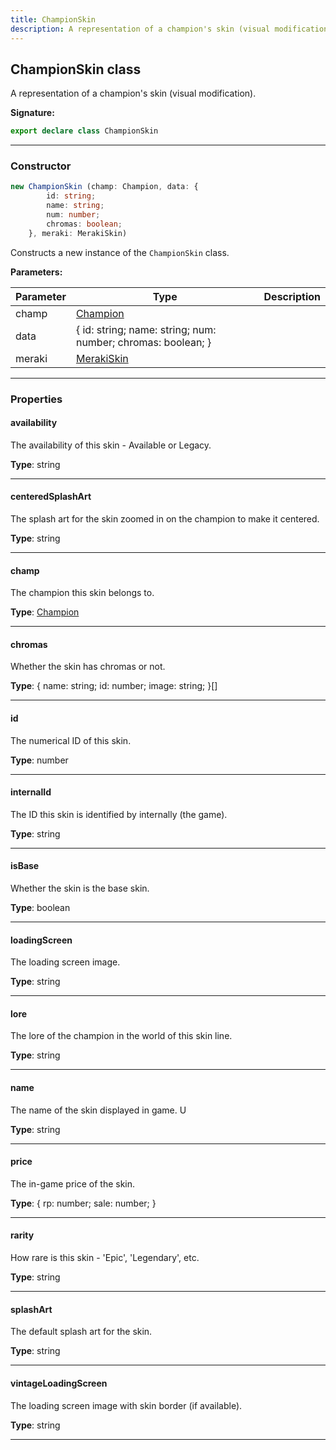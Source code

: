 ```yaml
---
title: ChampionSkin
description: A representation of a champion's skin (visual modification).
---
```


## ChampionSkin class

A representation of a champion's skin (visual modification).

**Signature:**

```ts
export declare class ChampionSkin 
```

---

### Constructor

```ts
new ChampionSkin (champ: Champion, data: {
        id: string;
        name: string;
        num: number;
        chromas: boolean;
    }, meraki: MerakiSkin)
```

Constructs a new instance of the `ChampionSkin` class.

**Parameters:**

| Parameter | Type | Description |
| --------- | ---- | ----------- |
| champ | [Champion](/shieldbow/api/Champion.html) |  |
| data | {         id: string;         name: string;         num: number;         chromas: boolean;     } |  |
| meraki | [MerakiSkin](/shieldbow/api/MerakiSkin.html) |  |
---

### Properties

#### availability

The availability of this skin - Available or Legacy.



**Type**: string

---

#### centeredSplashArt

The splash art for the skin zoomed in on the champion to make it centered.



**Type**: string

---

#### champ

The champion this skin belongs to.



**Type**: [Champion](/shieldbow/api/Champion.html)

---

#### chromas

Whether the skin has chromas or not.



**Type**: {         name: string;         id: number;         image: string;     }[]

---

#### id

The numerical ID of this skin.



**Type**: number

---

#### internalId

The ID this skin is identified by internally (the game).



**Type**: string

---

#### isBase

Whether the skin is the base skin.



**Type**: boolean

---

#### loadingScreen

The loading screen image.



**Type**: string

---

#### lore

The lore of the champion in the world of this skin line.



**Type**: string

---

#### name

The name of the skin displayed in game. U



**Type**: string

---

#### price

The in-game price of the skin.



**Type**: {         rp: number;         sale: number;     }

---

#### rarity

How rare is this skin - 'Epic', 'Legendary', etc.



**Type**: string

---

#### splashArt

The default splash art for the skin.



**Type**: string

---

#### vintageLoadingScreen

The loading screen image with skin border (if available).



**Type**: string

---

